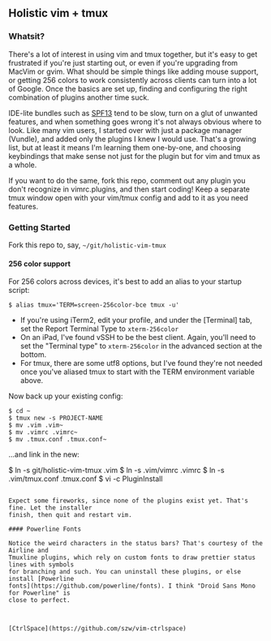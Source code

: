 ## Holistic vim + tmux

### Whatsit?


There's a lot of interest in using vim and tmux together, but it's easy to get frustrated
if you're just starting out, or even if you're upgrading from MacVim or gvim.  What should
be simple things like adding mouse support, or getting 256 colors to work consistently across
clients can turn into a lot of Google. Once the basics are
set up, finding and configuring the right combination of plugins another time suck.

IDE-lite bundles such as [SPF13](https://github.com/spf13/spf13-vim) tend to be slow, turn
on a glut of unwanted features, and when something goes wrong it's not always obvious
where to look. Like many vim users, I started over with just a package manager (Vundle),
and added only the plugins I knew I would use. That's a growing list, but at least it
means I'm learning them one-by-one, and choosing keybindings that make sense not just for
the plugin but for vim and tmux as a whole.

If you want to do the same, fork this repo, comment out any plugin you don't recognize in
vimrc.plugins, and then start coding! Keep a separate tmux window open with your vim/tmux
config and add to it as you need features.

### Getting Started

Fork this repo to, say, `~/git/holistic-vim-tmux`

#### 256 color support

For 256 colors across devices, it's best to add an alias to your startup script:
```
$ alias tmux='TERM=screen-256color-bce tmux -u'
```

* If you're using iTerm2, edit your profile, and under the [Terminal] tab, set the Report Terminal Type to `xterm-256color`
* On an iPad, I've found vSSH to be the best client. Again, you'll need to set the "Terminal type" to `xterm-256color` in the advanced section at the bottom.
* For tmux, there are some utf8 options, but I've found they're not needed once you've
  aliased tmux to start with the TERM environment variable above.

Now back up your existing config:
```
$ cd ~
$ tmux new -s PROJECT-NAME
$ mv .vim .vim~
$ mv .vimrc .vimrc~
$ mv .tmux.conf .tmux.conf~
```

...and link in the new:

$ ln -s git/holistic-vim-tmux .vim
$ ln -s .vim/vimrc .vimrc
$ ln -s .vim/tmux.conf .tmux.conf
$ vi -c PluginInstall
```

Expect some fireworks, since none of the plugins exist yet. That's fine. Let the installer
finish, then quit and restart vim.

#### Powerline Fonts

Notice the weird characters in the status bars? That's courtesy of the Airline and
Tmuxline plugins, which rely on custom fonts to draw prettier status lines with symbols
for branching and such. You can uninstall these plugins, or else install [Powerline
fonts](https://github.com/powerline/fonts). I think "Droid Sans Mono for Powerline" is
close to perfect.



[CtrlSpace](https://github.com/szw/vim-ctrlspace)
